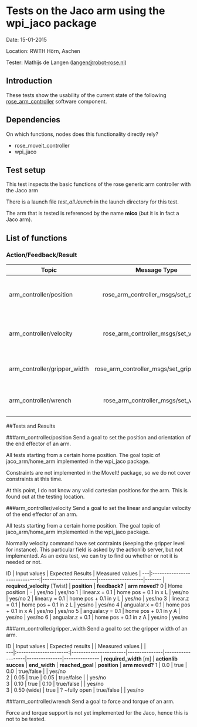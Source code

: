 Tests on the Jaco arm using the wpi_jaco package
============
Date: 15-01-2015

Location: RWTH Hörn, Aachen

Tester: Mathijs de Langen (langen@robot-rose.nl)

Introduction
------------

These tests show the usability of the current state of the following [rose_arm_controller](https://github.com/RobotRose/rose_arm_controller) software component.

Dependencies
------------
On which functions, nodes does this functionality directly rely?

* rose_moveit_controller
* wpi_jaco

Test setup
----------
This test inspects the basic functions of the rose generic arm controller with the Jaco arm

There is a launch file *test_all.launch* in the launch directory for this test.

The arm that is tested is referenced by the name **mico** (but it is in fact a Jaco arm).

## List of functions

### Action/Feedback/Result
Topic 							| Message Type     							| Description 
--------------------------------|:-----------------------------------------:|-----------
arm_controller/position     	| rose_arm_controller_msgs/set_position 	| Set the required position of the end effector
arm_controller/velocity 		| rose_arm_controller_msgs/set_velocity 	| Set the required velocity of the end effector
arm_controller/gripper_width 	| rose_arm_controller_msgs/set_gripper_width| Set the required gripper width 
arm_controller/wrench 			| rose_arm_controller_msgs/set_wrench 		| Set force and torque of the end effector

##Tests and Results

###arm_controller/position
Send a goal to set the position and orientation of the end effector of an arm.

All tests starting from a certain home position. 
The goal topic of jaco_arm/home_arm implemented in the wpi_jaco package.

Constraints are not implemented in the MoveIt! package, so we do not cover constraints at this time.

At this point, I do not know any valid cartesian positions for the arm. This is found out at the testing location.

###arm_controller/velocity
Send a goal to set the linear and angular velocity of the end effector of an arm.

All tests starting from a certain home position. The goal topic of jaco_arm/home_arm implemented in the wpi_jaco package.

Normally velocity command have set contraints (keeping the gripper level for instance). This particular field is asked by the actionlib server, but not implemented. As an extra test, we can try to find ou whether or not it is needed or not.

ID | Input values					| Expected Results 		| Measured values 	|
---|:------------------------------:|-----------------------|-------------------|-------
   | **required_velocity** [Twist]	| **position**			| **feedback?**  	| **arm moved?**
 0 | Home position 					| -						| yes/no			| yes/no 
 1 | linear.x = 0.1 				| home pos + 0.1 in x L	| yes/no			| yes/no
 2 | linear.y = 0.1 				| home pos + 0.1 in y L	| yes/no			| yes/no
 3 | linear.z = 0.1 				| home pos + 0.1 in z L	| yes/no			| yes/no
 4 | angualar.x = 0.1 				| home pos + 0.1 in x A	| yes/no			| yes/no
 5 | angualar.y = 0.1 				| home pos + 0.1 in y A	| yes/no			| yes/no
 6 | angualar.z = 0.1 				| home pos + 0.1 in z A	| yes/no			| yes/no

###arm_controller/gripper_width
Send a goal to set the gripper width of an arm.

ID | Input values			| Expected results 		|				| Measured values 	| 				| 				
---|:----------------------:|-----------------------|---------------|-------------------|---------------|---------------
   | **required_width** [m] | **actionlib succes**	| **end_width** | **reached_goal**	| **position** 	|  **arm moved?** 
 1 | 0.0        			| true 					| 0.0      		| true/false		|				| yes/no		
 2 | 0.05        			| true 					| 0.05     		| true/false		|				| yes/no		
 3 | 0.10        			| true 					| 0.10 			| true/false		|				| yes/no		
 3 | 0.50 (wide)			| true 					| ? ~fully open	| true/false		|				| yes/no	

###arm_controller/wrench
Send a goal to force and torque of an arm.

Force and torque support is not yet implemented for the Jaco, hence this is not to be tested.